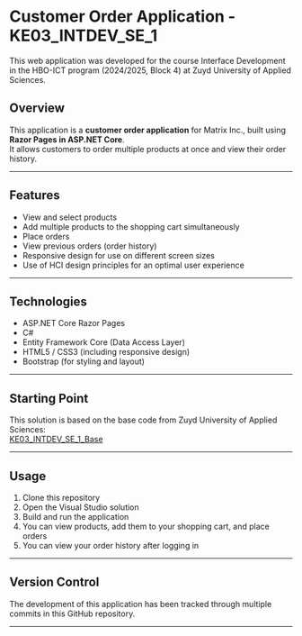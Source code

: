 # Customer Order Application - KE03_INTDEV_SE_1

This web application was developed for the course Interface Development in the HBO-ICT program (2024/2025, Block 4) at Zuyd University of Applied Sciences.

## Overview

This application is a **customer order application** for Matrix Inc., built using **Razor Pages in ASP.NET Core**.  
It allows customers to order multiple products at once and view their order history.

---

## Features

- View and select products  
- Add multiple products to the shopping cart simultaneously  
- Place orders  
- View previous orders (order history)  
- Responsive design for use on different screen sizes  
- Use of HCI design principles for an optimal user experience  

---

## Technologies

- ASP.NET Core Razor Pages  
- C#  
- Entity Framework Core (Data Access Layer)  
- HTML5 / CSS3 (including responsive design)  
- Bootstrap (for styling and layout)  

---

## Starting Point

This solution is based on the base code from Zuyd University of Applied Sciences:  
[KE03_INTDEV_SE_1_Base](https://github.com/ZuydUniversity/KE03_INTDEV_SE_1_Base.git)

---

## Usage

1. Clone this repository  
2. Open the Visual Studio solution  
3. Build and run the application  
4. You can view products, add them to your shopping cart, and place orders  
5. You can view your order history after logging in  

---

## Version Control

The development of this application has been tracked through multiple commits in this GitHub repository.  

---
